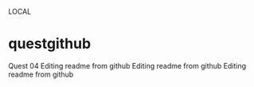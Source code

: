 LOCAL
# questgithub
Quest 04
Editing readme from github
Editing readme from github
Editing readme from github
